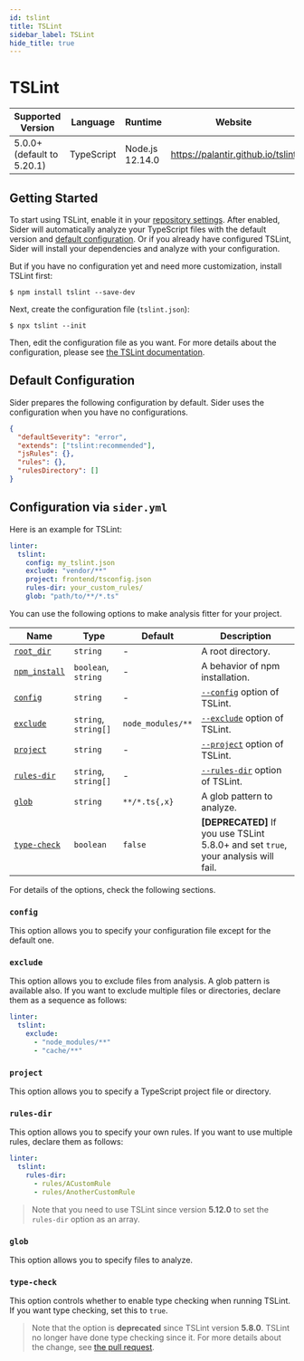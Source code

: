 ```yaml
---
id: tslint
title: TSLint
sidebar_label: TSLint
hide_title: true
---
```


# TSLint

| Supported Version          | Language   | Runtime         | Website                           |
| -------------------------- | ---------- | --------------- | --------------------------------- |
| 5.0.0+ (default to 5.20.1) | TypeScript | Node.js 12.14.0 | https://palantir.github.io/tslint |

## Getting Started

To start using TSLint, enable it in your [repository settings](../../getting-started/repository-settings.md).
After enabled, Sider will automatically analyze your TypeScript files with the default version and [default configuration](#default-configuration). Or if you already have configured TSLint, Sider will install your dependencies and analyze with your configuration.

But if you have no configuration yet and need more customization, install TSLint first:

```shell
$ npm install tslint --save-dev
```

Next, create the configuration file (`tslint.json`):

```shell
$ npx tslint --init
```

Then, edit the configuration file as you want. For more details about the configuration, please see [the TSLint documentation](https://palantir.github.io/tslint/usage/configuration).

## Default Configuration

Sider prepares the following configuration by default. Sider uses the configuration when you have no configurations.

```json
{
  "defaultSeverity": "error",
  "extends": ["tslint:recommended"],
  "jsRules": {},
  "rules": {},
  "rulesDirectory": []
}
```

## Configuration via `sider.yml`

Here is an example for TSLint:

```yaml
linter:
  tslint:
    config: my_tslint.json
    exclude: "vendor/**"
    project: frontend/tsconfig.json
    rules-dir: your_custom_rules/
    glob: "path/to/**/*.ts"
```

You can use the following options to make analysis fitter for your project.

| Name                                                                              | Type                 | Default           | Description                                                                        |
| --------------------------------------------------------------------------------- | -------------------- | ----------------- | ---------------------------------------------------------------------------------- |
| [`root_dir`](../../getting-started/custom-configuration.md#root_dir-option)       | `string`             | -                 | A root directory.                                                                  |
| [`npm_install`](../../getting-started/custom-configuration.md#npm_install-option) | `boolean`, `string`  | -                 | A behavior of npm installation.                                                    |
| [`config`](#config)                                                               | `string`             | -                 | [`--config`](https://palantir.github.io/tslint/usage/cli) option of TSLint.        |
| [`exclude`](#exclude)                                                             | `string`, `string[]` | `node_modules/**` | [`--exclude`](https://palantir.github.io/tslint/usage/cli) option of TSLint.       |
| [`project`](#project)                                                             | `string`             | -                 | [`--project`](https://palantir.github.io/tslint/usage/cli) option of TSLint.       |
| [`rules-dir`](#rules-dir)                                                         | `string`, `string[]` | -                 | [`--rules-dir`](https://palantir.github.io/tslint/usage/cli) option of TSLint.     |
| [`glob`](#glob)                                                                   | `string`             | `**/*.ts{,x}`     | A glob pattern to analyze.                                                         |
| [`type-check`](#type-check)                                                       | `boolean`            | `false`           | **[DEPRECATED]** If you use TSLint 5.8.0+ and set `true`, your analysis will fail. |

For details of the options, check the following sections.

### `config`

This option allows you to specify your configuration file except for the default one.

### `exclude`

This option allows you to exclude files from analysis. A glob pattern is available also. If you want to exclude multiple files or directories, declare them as a sequence as follows:

```yaml
linter:
  tslint:
    exclude:
      - "node_modules/**"
      - "cache/**"
```

### `project`

This option allows you to specify a TypeScript project file or directory.

### `rules-dir`

This option allows you to specify your own rules. If you want to use multiple rules, declare them as follows:

```yaml
linter:
  tslint:
    rules-dir:
      - rules/ACustomRule
      - rules/AnotherCustomRule
```

> Note that you need to use TSLint since version **5.12.0** to set the `rules-dir` option as an array.

### `glob`

This option allows you to specify files to analyze.

### `type-check`

This option controls whether to enable type checking when running TSLint. If you want type checking, set this to `true`.

> Note that the option is **deprecated** since TSLint version **5.8.0**. TSLint no longer have done type checking since it. For more details about the change, see [the pull request](https://github.com/palantir/tslint/pull/3322).
